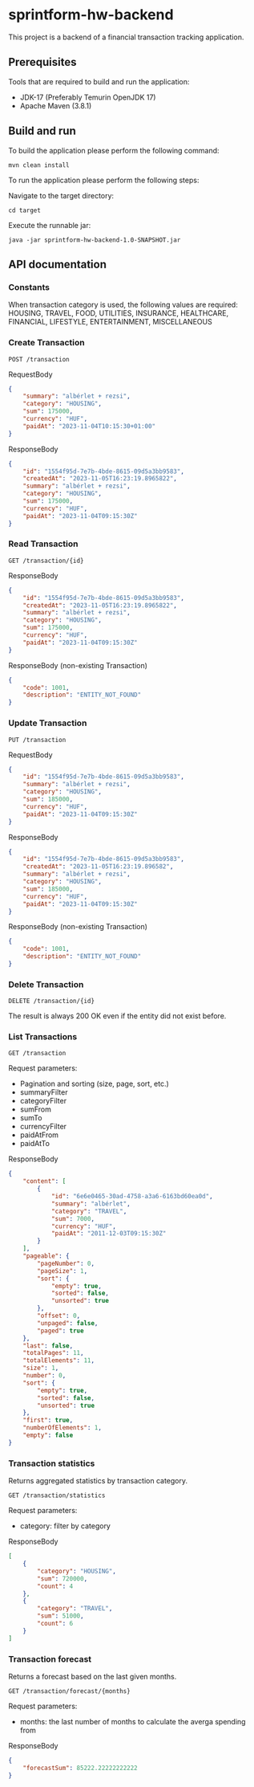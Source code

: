 # sprintform-hw-backend
This project is a backend of a financial transaction tracking application.

## Prerequisites

Tools that are required to build and run the application:
* JDK-17 (Preferably Temurin OpenJDK 17)
* Apache Maven (3.8.1)

## Build and run

To build the application please perform the following command: 

`mvn clean install`

To run the application please perform the following steps: 

Navigate to the target directory:

`cd target`

Execute the runnable jar:

`java -jar sprintform-hw-backend-1.0-SNAPSHOT.jar`

## API documentation

### Constants

When transaction category is used, the following values are required:
HOUSING,
TRAVEL,
FOOD,
UTILITIES,
INSURANCE,
HEALTHCARE,
FINANCIAL,
LIFESTYLE,
ENTERTAINMENT,
MISCELLANEOUS

### Create Transaction

`POST /transaction`

RequestBody

```json
{
    "summary": "albérlet + rezsi",
    "category": "HOUSING",
    "sum": 175000,
    "currency": "HUF",
    "paidAt": "2023-11-04T10:15:30+01:00"
}
```

ResponseBody
```json
{
    "id": "1554f95d-7e7b-4bde-8615-09d5a3bb9583",
    "createdAt": "2023-11-05T16:23:19.8965822",
    "summary": "albérlet + rezsi",
    "category": "HOUSING",
    "sum": 175000,
    "currency": "HUF",
    "paidAt": "2023-11-04T09:15:30Z"
}
```

### Read Transaction

`GET /transaction/{id}`

ResponseBody
```json
{
    "id": "1554f95d-7e7b-4bde-8615-09d5a3bb9583",
    "createdAt": "2023-11-05T16:23:19.8965822",
    "summary": "albérlet + rezsi",
    "category": "HOUSING",
    "sum": 175000,
    "currency": "HUF",
    "paidAt": "2023-11-04T09:15:30Z"
}
```

ResponseBody (non-existing Transaction)

```json
{
    "code": 1001,
    "description": "ENTITY_NOT_FOUND"
}
```

### Update Transaction

`PUT /transaction`

RequestBody

```json
{
    "id": "1554f95d-7e7b-4bde-8615-09d5a3bb9583",
    "summary": "albérlet + rezsi",
    "category": "HOUSING",
    "sum": 185000,
    "currency": "HUF",
    "paidAt": "2023-11-04T09:15:30Z"
}
```

ResponseBody
```json
{
    "id": "1554f95d-7e7b-4bde-8615-09d5a3bb9583",
    "createdAt": "2023-11-05T16:23:19.896582",
    "summary": "albérlet + rezsi",
    "category": "HOUSING",
    "sum": 185000,
    "currency": "HUF",
    "paidAt": "2023-11-04T09:15:30Z"
}
```
ResponseBody (non-existing Transaction)

```json
{
    "code": 1001,
    "description": "ENTITY_NOT_FOUND"
}
```
### Delete Transaction

`DELETE /transaction/{id}`

The result is always 200 OK even if the entity did not exist before.

### List Transactions

`GET /transaction`

Request parameters:
* Pagination and sorting (size, page, sort, etc.)
* summaryFilter
* categoryFilter
* sumFrom
* sumTo
* currencyFilter
* paidAtFrom
* paidAtTo

ResponseBody
```json
{
    "content": [
        {
            "id": "6e6e0465-30ad-4758-a3a6-6163bd60ea0d",
            "summary": "albérlet",
            "category": "TRAVEL",
            "sum": 7000,
            "currency": "HUF",
            "paidAt": "2011-12-03T09:15:30Z"
        }
    ],
    "pageable": {
        "pageNumber": 0,
        "pageSize": 1,
        "sort": {
            "empty": true,
            "sorted": false,
            "unsorted": true
        },
        "offset": 0,
        "unpaged": false,
        "paged": true
    },
    "last": false,
    "totalPages": 11,
    "totalElements": 11,
    "size": 1,
    "number": 0,
    "sort": {
        "empty": true,
        "sorted": false,
        "unsorted": true
    },
    "first": true,
    "numberOfElements": 1,
    "empty": false
}
```

### Transaction statistics

Returns aggregated statistics by transaction category.

`GET /transaction/statistics`

Request parameters:
* category: filter by category

ResponseBody
```json
[
    {
        "category": "HOUSING",
        "sum": 720000,
        "count": 4
    },
    {
        "category": "TRAVEL",
        "sum": 51000,
        "count": 6
    }
]
```

### Transaction forecast

Returns a forecast based on the last given months.

`GET /transaction/forecast/{months}`

Request parameters:
* months: the last number of months to calculate the averga spending from

ResponseBody
```json
{
    "forecastSum": 85222.22222222222
}
```
